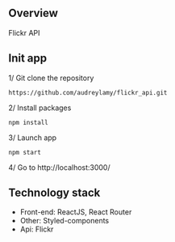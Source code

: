 ## Overview
Flickr API

## Init app
1/ Git clone the repository
```
https://github.com/audreylamy/flickr_api.git
```

2/ Install packages
```
npm install
```

3/ Launch app
```
npm start
```

4/ Go to http://localhost:3000/

## Technology stack

+ Front-end: ReactJS, React Router 
+ Other: Styled-components
+ Api: Flickr
